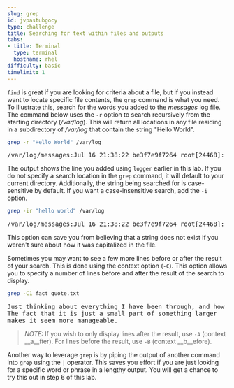 ```yaml
---
slug: grep
id: jvpastubgocy
type: challenge
title: Searching for text within files and outputs
tabs:
- title: Terminal
  type: terminal
  hostname: rhel
difficulty: basic
timelimit: 1
---
```


`find` is great if you are looking for criteria about a file, but if you instead want to locate specific file contents, the `grep` command is what you need. To illustrate this, search for the words you added to the _messages_ log file. The command below uses the `-r` option to search recursively from the starting directory (_/var/log_). This will return all locations in any file residing in a subdirectory of _/var/log_ that contain the string "Hello World".

```bash
grep -r "Hello World" /var/log
```

<pre class=file>
/var/log/messages:Jul 16 21:38:22 be3f7e9f7264 root[24468]: Hello World
</pre>

The output shows the line you added using `logger` earlier in this lab. If you do not specify a search location in the `grep` command, it will default to your current directory. Additionally, the string being searched for is case-sensitive by default. If you want a case-insensitive search, add the `-i` option.

```bash
grep -ir "hello world" /var/log
```

<pre class=file>
/var/log/messages:Jul 16 21:38:22 be3f7e9f7264 root[24468]: Hello World
</pre>

This option can save you from believing that a string does not exist if you weren't sure about how it was capitalized in the file.

Sometimes you may want to see a few more lines before or after the result of your search. This is done using the context option (`-C`). This option allows you to specify a number of lines before and after the result of the search to display.

```bash
grep -C1 fact quote.txt
```

<pre class=file>
Just thinking about everything I have been through, and how huge it all feels.
The fact that it is just a small part of something larger
makes it seem more manageable.
</pre>

>_NOTE:_ If you wish to only display lines after the result, use `-A` (context __a__fter). For lines before the result, use `-B` (context __b__efore).

Another way to leverage `grep` is by piping the output of another command into `grep` using the `|` operator. This saves you effort if you are just looking for a specific word or phrase in a lengthy output. You will get a chance to try this out in step 6 of this lab.
